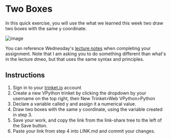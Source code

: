# Two Boxes

In this quick exercise, you will use the what we learned this week two draw two boxes with the same y coordinate. 

![image](https://github.com/allegheny-college-cmpsc-100-fall-2023/two-boxes/assets/8368413/c881a4e2-c0fd-406d-8843-56178a9d7a8e)


You can reference Wednesday's [lecture notes](https://github.com/allegheny-college-cmpsc-100-fall-2023/course-materials/blob/main/lecture-content/comments-and-shapes-9-6.md#shapes-in-vpython) when completing your assignment. Note that I am asking you to do something different than what's in the lecture dmeo, but that uses the same syntax and principles. 

## Instructions 

1. Sign in to your [trinket.io](https://trinket.io/) account
2. Create a new VPython trinket by clicking the dropdown by your username on the top right, then New Trinket>Web VPython>Python
3. Declare a variable called y and assign it a numerical value. 
4. Draw two boxes with the same y coordinate, using the variable created in step 3. 
5. Save your work, and copy the link from the link-share tree to the left of the Save button. 
6. Paste your link from step 4 into LINK.md and commit your changes. 
